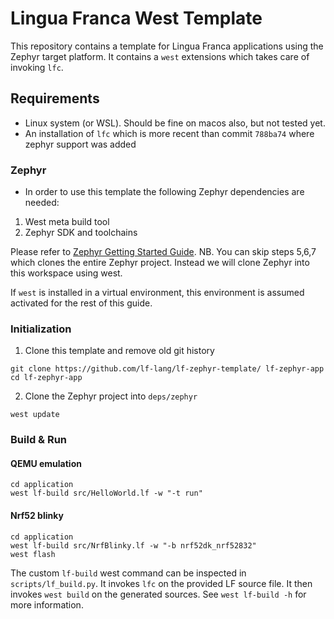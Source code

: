 # Lingua Franca West Template

This repository contains a template for Lingua Franca applications using the
Zephyr target platform. It contains a `west` extensions which takes care of
invoking `lfc`.

## Requirements
- Linux system (or WSL). Should be fine on macos also, but not tested yet.
- An installation of `lfc` which is more recent than commit `788ba74` where
  zephyr support was added

### Zephyr
- In order to use this template the following Zephyr dependencies are needed:
1. West meta build tool
2. Zephyr SDK and toolchains

Please refer to [Zephyr Getting Started Guide](https://docs.zephyrproject.org/latest/getting_started/index.html). NB. You can skip steps 5,6,7 which clones the entire Zephyr project. Instead we will clone Zephyr into this workspace using west.

If `west` is installed in a virtual environment, this environment is assumed activated for the rest of this guide.
### Initialization
1. Clone this template and remove old git history
```
git clone https://github.com/lf-lang/lf-zephyr-template/ lf-zephyr-app
cd lf-zephyr-app
```

2. Clone the Zephyr project into `deps/zephyr`
```
west update
```

### Build & Run

#### QEMU emulation
```
cd application
west lf-build src/HelloWorld.lf -w "-t run"
```

#### Nrf52 blinky
```
cd application
west lf-build src/NrfBlinky.lf -w "-b nrf52dk_nrf52832"
west flash
```

The custom `lf-build` west command can be inspected in `scripts/lf_build.py`. It
invokes `lfc` on the provided LF source file. It then invokes `west build` on
the generated sources. See `west lf-build -h` for more information.
